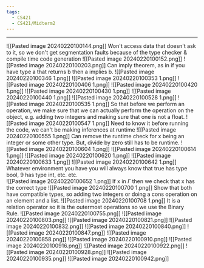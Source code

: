 ```yaml
---
tags:
  - CS421
  - CS421/Midterm2
---
```

---
![[Pasted image 20240220100144.png]]
Won't access data that doesn't ask to it, so we don't get segmentation faults because of the type checker & compile time code generation
![[Pasted image 20240220100152.png]]
![[Pasted image 20240220100203.png]]
Can imply theorem, as in if you have type a that returns b then a implies b.
![[Pasted image 20240220100346 1.png]]
![[Pasted image 20240220100353 1.png]]
![[Pasted image 20240220100406 1.png]]
![[Pasted image 20240220100420 1.png]]
![[Pasted image 20240220100430 1.png]]
![[Pasted image 20240220100440 1.png]]
![[Pasted image 20240220100528 1.png]]
![[Pasted image 20240220100535 1.png]]
So that before we perform an operation, we make sure that we can actually perform the operation on the object, e.g. adding two integers and making sure that one is not a float.
![[Pasted image 20240220100547 1.png]]
Need to know it before running the code, we can't be making inferences at runtime
![[Pasted image 20240220100555 1.png]]
Can remove the runtime check for x being an integer or some other type. But, divide by zero still has to be runtime.
![[Pasted image 20240220100604 1.png]]
![[Pasted image 20240220100614 1.png]]
![[Pasted image 20240220100620 1.png]]
![[Pasted image 20240220100633 1.png]]
![[Pasted image 20240220100642 1.png]]
Whatever environment you have you will always know that true has type bool, 9 has type int, etc. etc.  
![[Pasted image 20240220100652 1.png]]
If x in $\Gamma$ then we check that x has the correct type
![[Pasted image 20240220100700 1.png]]
Show that both have compatible types, so adding two integers or doing a cons operation on an element and a list.
![[Pasted image 20240220100708 1.png]]
It is a relation operator so it is the outermost operations so we use the Binary Rule.
![[Pasted image 20240220100755.png]]
![[Pasted image 20240220100803.png]]
![[Pasted image 20240220100821.png]]
![[Pasted image 20240220100832.png]]
![[Pasted image 20240220100840.png]]
![[Pasted image 20240220100847.png]]
![[Pasted image 20240220100858.png]]
![[Pasted image 20240220100910.png]]
![[Pasted image 20240220100916.png]]
![[Pasted image 20240220100922.png]]
![[Pasted image 20240220100928.png]]
![[Pasted image 20240220100935.png]]
![[Pasted image 20240220100942.png]]

